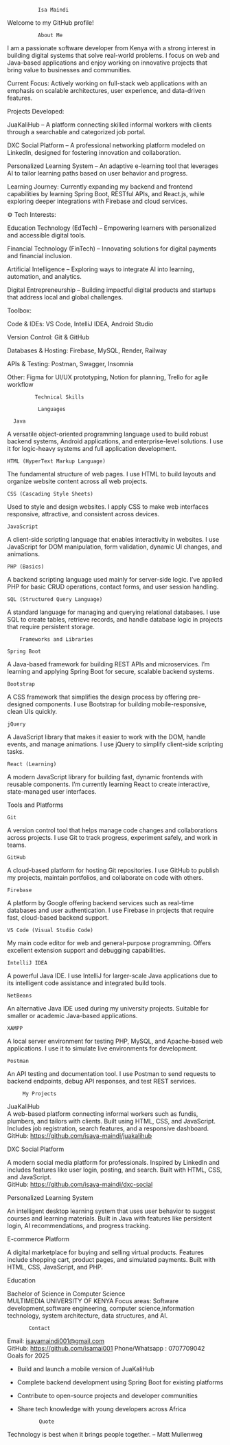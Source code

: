 
              Isa Maindi

Welcome to my GitHub profile!
            
              About Me

I am a passionate software developer from Kenya with a strong interest in building digital systems that solve real-world problems. I focus on web and Java-based applications and enjoy working on innovative projects that bring value to businesses and communities.

 Current Focus: Actively working on full-stack web applications with an emphasis on scalable architectures, user experience, and data-driven features.

 Projects Developed:

JuaKaliHub – A platform connecting skilled informal workers with clients through a searchable and categorized job portal.

DXC Social Platform – A professional networking platform modeled on LinkedIn, designed for fostering innovation and collaboration.

Personalized Learning System – An adaptive e-learning tool that leverages AI to tailor learning paths based on user behavior and progress.

 Learning Journey: Currently expanding my backend and frontend capabilities by learning Spring Boot, RESTful APIs, and React.js, while exploring deeper integrations with Firebase and cloud services.

⚙️ Tech Interests:

Education Technology (EdTech) – Empowering learners with personalized and accessible digital tools.

Financial Technology (FinTech) – Innovating solutions for digital payments and financial inclusion.

Artificial Intelligence – Exploring ways to integrate AI into learning, automation, and analytics.

Digital Entrepreneurship – Building impactful digital products and startups that address local and global challenges.

 Toolbox:

Code & IDEs: VS Code, IntelliJ IDEA, Android Studio

Version Control: Git & GitHub

Databases & Hosting: Firebase, MySQL, Render, Railway

APIs & Testing: Postman, Swagger, Insomnia

Other: Figma for UI/UX prototyping, Notion for planning, Trello for agile workflow




             Technical Skills 

              Languages

      Java  
A versatile object-oriented programming language used to build robust backend systems, Android applications, and enterprise-level solutions. I use it for logic-heavy systems and full application development.

    HTML (HyperText Markup Language) 

The fundamental structure of web pages. I use HTML to build layouts and organize website content across all web projects.

    CSS (Cascading Style Sheets)  

Used to style and design websites. I apply CSS to make web interfaces responsive, attractive, and consistent across devices.

    JavaScript  

A client-side scripting language that enables interactivity in websites. I use JavaScript for DOM manipulation, form validation, dynamic UI changes, and animations.

    PHP (Basics)  

A backend scripting language used mainly for server-side logic. I’ve applied PHP for basic CRUD operations, contact forms, and user session handling.

    SQL (Structured Query Language)  

A standard language for managing and querying relational databases. I use SQL to create tables, retrieve records, and handle database logic in projects that require persistent storage.

        Frameworks and Libraries

    Spring Boot  

A Java-based framework for building REST APIs and microservices. I’m learning and applying Spring Boot for secure, scalable backend systems.

    Bootstrap  

A CSS framework that simplifies the design process by offering pre-designed components. I use Bootstrap for building mobile-responsive, clean UIs quickly.

    jQuery  

A JavaScript library that makes it easier to work with the DOM, handle events, and manage animations. I use jQuery to simplify client-side scripting tasks.

    React (Learning)  

A modern JavaScript library for building fast, dynamic frontends with reusable components. I’m currently learning React to create interactive, state-managed user interfaces.

Tools and Platforms

    Git 

A version control tool that helps manage code changes and collaborations across projects. I use Git to track progress, experiment safely, and work in teams.

    GitHub  

A cloud-based platform for hosting Git repositories. I use GitHub to publish my projects, maintain portfolios, and collaborate on code with others.

    Firebase 

A platform by Google offering backend services such as real-time databases and user authentication. I use Firebase in projects that require fast, cloud-based backend support.

    VS Code (Visual Studio Code) 

My main code editor for web and general-purpose programming. Offers excellent extension support and debugging capabilities.

    IntelliJ IDEA  

A powerful Java IDE. I use IntelliJ for larger-scale Java applications due to its intelligent code assistance and integrated build tools.

    NetBeans  

An alternative Java IDE used during my university projects. Suitable for smaller or academic Java-based applications.

    XAMPP  

A local server environment for testing PHP, MySQL, and Apache-based web applications. I use it to simulate live environments for development.

    Postman 

An API testing and documentation tool. I use Postman to send requests to backend endpoints, debug API responses, and test REST services.



         My Projects

  JuaKaliHub  
A web-based platform connecting informal workers such as fundis, plumbers, and tailors with clients. Built using HTML, CSS, and JavaScript. Includes job registration, search features, and a responsive dashboard.  
GitHub: https://github.com/isaya-maindi/juakalihub

  DXC Social Platform  
  
A modern social media platform for professionals. Inspired by LinkedIn and includes features like user login, posting, and search. Built with HTML, CSS, and JavaScript.  
GitHub: https://github.com/isaya-maindi/dxc-social

 Personalized Learning System  
 
An intelligent desktop learning system that uses user behavior to suggest courses and learning materials. Built in Java with features like persistent login, AI recommendations, and progress tracking.

E-commerce Platform  

A digital marketplace for buying and selling virtual products. Features include shopping cart, product pages, and simulated payments. Built with HTML, CSS, JavaScript, and PHP.

 Education

Bachelor of Science in Computer Science  
MULTIMEDIA UNIVERSITY OF KENYA 
Focus areas: Software development,software engineering, computer science,information technology, system architecture, data structures, and AI.

           Contact

Email: isayamaindi001@gmail.com  
GitHub: https://github.com/isamai001
Phone/Whatsapp : 0707709042         
           Goals for 2025

- Build and launch a mobile version of JuaKaliHub  
- Complete backend development using Spring Boot for existing platforms  
- Contribute to open-source projects and developer communities  
- Share tech knowledge with young developers across Africa

             Quote

Technology is best when it brings people together. – Matt Mullenweg
